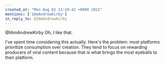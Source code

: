 ```yaml
---
created_at: "Mon Aug 02 13:10:42 +0000 2021"
mentions: ['IAmAndrewKirby']
in_reply_to: @IAmAndrewKirby
---
```


@IAmAndrewKirby Oh, I like that. 

I've spent time considering this actually. Here's the problem: most platforms prioritize consumption over creation. They tend to focus on rewarding producers of viral content because that is what brings the most eyeballs to their platform.